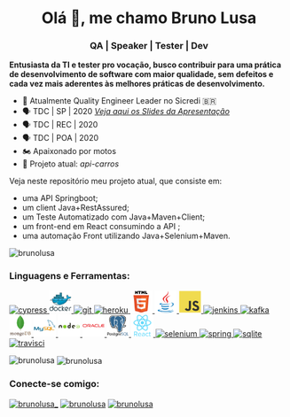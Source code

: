 <h1 align="center">Olá 👋, me chamo Bruno Lusa</h1>
<h3 align="center">QA | Speaker | Tester | Dev</h3>

**Entusiasta da TI e tester pro vocação, busco contribuir para uma prática de desenvolvimento de software com maior qualidade, sem defeitos e cada vez mais aderentes às melhores práticas de desenvolvimento.**

- 🔭 Atualmente Quality Engineer Leader no Sicredi :brazil:
- :speaking_head: TDC | SP  | 2020 [_Veja aqui os Slides da Apresentação_](https://www.slideshare.net/BrunoLusadaCosta/thedevconf-devtest-sp-2020)
- :speaking_head: TDC | REC | 2020
- :speaking_head: TDC | POA | 2020
- :motorcycle: Apaixonado por motos
- :rocket: Projeto atual: _api-carros_

Veja neste repositório meu projeto atual, que consiste em: 
* uma API Springboot;
* um client Java+RestAssured;
* um Teste Automatizado com Java+Maven+Client;
* um front-end em React consumindo a API ;
* uma automação Front utilizando Java+Selenium+Maven.

<p align="left"> <img src="https://komarev.com/ghpvc/?username=brunolusa&label=Profile%20views&color=0e75b6&style=flat" alt="brunolusa" /> </p>

<h3 align="left">Linguagens e Ferramentas:</h3>
<p align="left"> <a href="https://www.cypress.io" target="_blank"> <img src="https://raw.githubusercontent.com/simple-icons/simple-icons/6e46ec1fc23b60c8fd0d2f2ff46db82e16dbd75f/icons/cypress.svg" alt="cypress" width="40" height="40"/> </a> <a href="https://www.docker.com/" target="_blank"> <img src="https://raw.githubusercontent.com/devicons/devicon/master/icons/docker/docker-original-wordmark.svg" alt="docker" width="40" height="40"/> </a> <a href="https://git-scm.com/" target="_blank"> <img src="https://www.vectorlogo.zone/logos/git-scm/git-scm-icon.svg" alt="git" width="40" height="40"/> </a> <a href="https://heroku.com" target="_blank"> <img src="https://www.vectorlogo.zone/logos/heroku/heroku-icon.svg" alt="heroku" width="40" height="40"/> </a> <a href="https://www.w3.org/html/" target="_blank"> <img src="https://raw.githubusercontent.com/devicons/devicon/master/icons/html5/html5-original-wordmark.svg" alt="html5" width="40" height="40"/> </a> <a href="https://www.java.com" target="_blank"> <img src="https://raw.githubusercontent.com/devicons/devicon/master/icons/java/java-original.svg" alt="java" width="40" height="40"/> </a> <a href="https://developer.mozilla.org/en-US/docs/Web/JavaScript" target="_blank"> <img src="https://raw.githubusercontent.com/devicons/devicon/master/icons/javascript/javascript-original.svg" alt="javascript" width="40" height="40"/> </a> <a href="https://www.jenkins.io" target="_blank"> <img src="https://www.vectorlogo.zone/logos/jenkins/jenkins-icon.svg" alt="jenkins" width="40" height="40"/> </a> <a href="https://kafka.apache.org/" target="_blank"> <img src="https://www.vectorlogo.zone/logos/apache_kafka/apache_kafka-icon.svg" alt="kafka" width="40" height="40"/> </a> <a href="https://www.mongodb.com/" target="_blank"> <img src="https://raw.githubusercontent.com/devicons/devicon/master/icons/mongodb/mongodb-original-wordmark.svg" alt="mongodb" width="40" height="40"/> </a> <a href="https://www.mysql.com/" target="_blank"> <img src="https://raw.githubusercontent.com/devicons/devicon/master/icons/mysql/mysql-original-wordmark.svg" alt="mysql" width="40" height="40"/> </a> <a href="https://nodejs.org" target="_blank"> <img src="https://raw.githubusercontent.com/devicons/devicon/master/icons/nodejs/nodejs-original-wordmark.svg" alt="nodejs" width="40" height="40"/> </a> <a href="https://www.oracle.com/" target="_blank"> <img src="https://raw.githubusercontent.com/devicons/devicon/master/icons/oracle/oracle-original.svg" alt="oracle" width="40" height="40"/> </a> <a href="https://www.postgresql.org" target="_blank"> <img src="https://raw.githubusercontent.com/devicons/devicon/master/icons/postgresql/postgresql-original-wordmark.svg" alt="postgresql" width="40" height="40"/> </a> <a href="https://reactjs.org/" target="_blank"> <img src="https://raw.githubusercontent.com/devicons/devicon/master/icons/react/react-original-wordmark.svg" alt="react" width="40" height="40"/> </a> <a href="https://www.selenium.dev" target="_blank"> <img src="https://raw.githubusercontent.com/detain/svg-logos/780f25886640cef088af994181646db2f6b1a3f8/svg/selenium-logo.svg" alt="selenium" width="40" height="40"/> </a> <a href="https://spring.io/" target="_blank"> <img src="https://www.vectorlogo.zone/logos/springio/springio-icon.svg" alt="spring" width="40" height="40"/> </a> <a href="https://www.sqlite.org/" target="_blank"> <img src="https://www.vectorlogo.zone/logos/sqlite/sqlite-icon.svg" alt="sqlite" width="40" height="40"/> </a> <a href="https://travis-ci.org" target="_blank"> <img src="https://www.vectorlogo.zone/logos/travis-ci/travis-ci-icon.svg" alt="travisci" width="40" height="40"/> </a> </p>

<p><img align="left" src="https://github-readme-stats.vercel.app/api/top-langs?username=brunolusa&show_icons=true&locale=en&layout=compact" alt="brunolusa" /></p>

<p>&nbsp;<img align="center" src="https://github-readme-stats.vercel.app/api?username=brunolusa&show_icons=true&locale=en" alt="brunolusa" /></p>


<h3 align="left">Conecte-se comigo:</h3>
<p align="left">
<a href="https://twitter.com/brunolusa_" target="blank"><img align="center" src="https://cdn.jsdelivr.net/npm/simple-icons@3.0.1/icons/twitter.svg" alt="brunolusa_" height="30" width="40" /></a>
<a href="https://linkedin.com/in/brunolusa" target="blank"><img align="center" src="https://cdn.jsdelivr.net/npm/simple-icons@3.0.1/icons/linkedin.svg" alt="brunolusa" height="30" width="40" /></a>
<a href="https://instagram.com/brunolusa" target="blank"><img align="center" src="https://cdn.jsdelivr.net/npm/simple-icons@3.0.1/icons/instagram.svg" alt="brunolusa" height="30" width="40" /></a>
</p>
